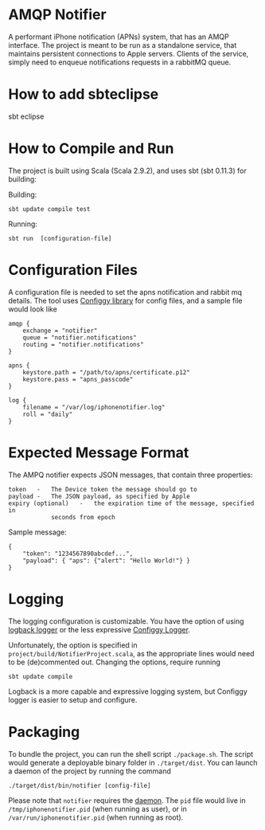 AMQP Notifier
========================

A performant iPhone notification (APNs) system, that has an AMQP interface.
The project is meant to be run as a standalone service, that maintains
persistent connections to Apple servers.  Clients of the service, simply need
to enqueue notifications requests in a rabbitMQ queue.

How to add sbteclipse
=========================
sbt eclipse 

How to Compile and Run
=========================

The project is built using Scala (Scala 2.9.2), and uses sbt (sbt 0.11.3) for building:

Building:

    sbt update compile test

Running:

    sbt run  [configuration-file]

Configuration Files
=======================

A configuration file is needed to set the apns notification and rabbit mq
details.  The tool uses [Configgy library](http://www.lag.net/configgy/) for
config files, and a sample file would look like

    amqp {
        exchange = "notifier"
        queue = "notifier.notifications"
        routing = "notifier.notifications"
    }

    apns {
        keystore.path = "/path/to/apns/certificate.p12"
        keystore.pass = "apns_passcode"
    }

    log {
        filename = "/var/log/iphonenotifier.log"
        roll = "daily"
    }

Expected Message Format
=========================

The AMPQ notifier expects JSON messages, that contain three properties:

    token   -   The Device token the message should go to
    payload -   The JSON payload, as specified by Apple
    expiry (optional)   -   the expiration time of the message, specified in
                seconds from epoch

Sample message:

    {
        "token": "1234567890abcdef...",
        "payload": { "aps": {"alert": "Hello World!"} }
    }

Logging
=======================

The logging configuration is customizable.  You have the option of using
[logback logger](http://logback.qos.ch/) or the less expressive [Configgy
Logger](http://www.lag.net/configgy/).

Unfortunately, the option is specified in
`project/build/NotifierProject.scala`, as the appropriate lines would need to
be (de)commented out.  Changing the options, require running

    sbt update compile

Logback is a more capable and expressive logging system, but Configgy logger
is easier to setup and configure.

Packaging
=======================

To bundle the project, you can run the shell script `./package.sh`.  The
script would generate a deployable binary folder in `./target/dist`.  You can
launch a daemon of the project by running the command

    ./target/dist/bin/notifier [config-file]

Please note that `notifier` requires the [daemon](http://libslack.org/daemon/).  The `pid` file
would live in `/tmp/iphonenotifier.pid` (when running as user), or in
`/var/run/iphonenotifier.pid` (when running as root).
